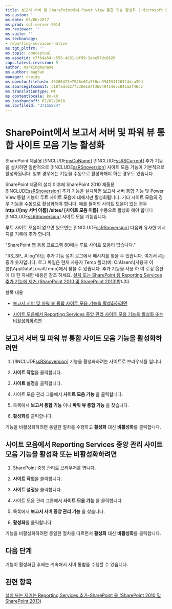 ```yaml
---
title: 보고서 서버 및 SharePoint에서 Power View 통합 기능 활성화 | Microsoft Docs
ms.custom: ''
ms.date: 03/06/2017
ms.prod: sql-server-2014
ms.reviewer: ''
ms.suite: ''
ms.technology:
- reporting-services-native
ms.tgt_pltfrm: ''
ms.topic: conceptual
ms.assetid: c7f64a54-c555-4d31-bf99-3abe57dc8626
caps.latest.revision: 5
author: markingmyname
ms.author: maghan
manager: craigg
ms.openlocfilehash: 45266427e7946e62a758ce994531126324dca39d
ms.sourcegitcommit: c18fadce27f330e1d4f36549414e5c84ba2f46c2
ms.translationtype: MT
ms.contentlocale: ko-KR
ms.lasthandoff: 07/02/2018
ms.locfileid: "37155854"
---
```

# <a name="activate-the-report-server-and-power-view-integration-features-in-sharepoint"></a>SharePoint에서 보고서 서버 및 파워 뷰 통합 사이트 모음 기능 활성화
  SharePoint 제품용 [!INCLUDE[msCoName](../includes/msconame-md.md)] [!INCLUDE[ssRSCurrent](../includes/ssrscurrent-md.md)] 추가 기능을 설치하면 일반적으로 [!INCLUDE[ssRSnoversion](../includes/ssrsnoversion-md.md)] 사이트 모음 기능이 기본적으로 활성화됩니다. 일부 경우에는 기능을 수동으로 활성화해야 하는 경우도 있습니다.  
  
 SharePoint 제품의 설치 이후에 SharePoint 2010 제품용 [!INCLUDE[ssRSnoversion](../includes/ssrsnoversion-md.md)] 추가 기능을 설치하면 보고서 서버 통합 기능 및 Power View 통합 기능이 루트 사이트 모음에 대해서만 활성화됩니다. 기타 사이트 모음의 경우 기능을 수동으로 활성화해야 합니다. 예를 들어의 사이트 모음이 있는 경우 **http://[my 서버 이름] /sites/ [사이트 모음 이름]** 수동으로 활성화 해야 합니다 [!INCLUDE[ssRSnoversion](../includes/ssrsnoversion-md.md)] 사이트 모음 기능입니다.  
  
 루트 사이트 모음이 없으면 있으면는 [!INCLUDE[ssRSnoversion](../includes/ssrsnoversion-md.md)] 다음과 유사한 메시지를 기록에 추가 합니다.  
  
 "SharePoint 웹 응용 프로그램 80에는 루트 사이트 모음이 없습니다."  
  
 "RS_SP_ #.log"라는 추가 기능 설치 로그에서 메시지를 찾을 수 있습니다. 여기서 #는 증가 숫자입니다. 로그 파일은 현재 사용자 Temp 폴더(예: C:\Users\\[사용자 이름]\AppData\Local\Temp)에서 찾을 수 있습니다. 추가 기능을 사용 하 여 로깅 옵션에 대 한 자세한 내용은 참조 하세요. [설치 또는 SharePoint 용 Reporting Services 추가 기능에 제거 &#40;SharePoint 2010 및 SharePoint 2013&#41;](install-windows/install-or-uninstall-the-reporting-services-add-in-for-sharepoint.md)합니다.  
  
 항목 내용  
  
-   [보고서 서버 및 파워 뷰 통합 사이트 모음 기능을 활성화하려면](#bkmk_features)  
  
-   [사이트 모음에서 Reporting Services 중앙 관리 사이트 모음 기능을 활성화 또는 비활성화하려면](#bkmk_centraladmin)  
  
##  <a name="bkmk_features"></a> 보고서 서버 및 파워 뷰 통합 사이트 모음 기능을 활성화하려면  
  
1.  [!INCLUDE[ssRSnoversion](../includes/ssrsnoversion-md.md)] 기능을 활성화하려는 사이트로 브라우저를 엽니다.  
  
2.  **사이트 작업**을 클릭합니다.  
  
3.  **사이트 설정**을 클릭합니다.  
  
4.  사이트 모음 관리 그룹에서 **사이트 모음 기능** 을 클릭합니다.  
  
5.  목록에서 **보고서 통합 기능** 이나 **파워 뷰 통합 기능** 을 찾습니다.  
  
6.  **활성화**를 클릭합니다.  
  
 기능을 비활성화하려면 동일한 절차를 수행하고 **활성화** 대신 **비활성화**를 클릭합니다.  
  
##  <a name="bkmk_centraladmin"></a> 사이트 모음에서 Reporting Services 중앙 관리 사이트 모음 기능을 활성화 또는 비활성화하려면  
  
1.  SharePoint 중앙 관리로 브라우저를 엽니다.  
  
2.  **사이트 작업**을 클릭합니다.  
  
3.  **사이트 설정**을 클릭합니다.  
  
4.  사이트 모음 관리 그룹에서 **사이트 모음 기능** 을 클릭합니다.  
  
5.  목록에서 **보고서 서버 중앙 관리 기능** 을 찾습니다.  
  
6.  **활성화**를 클릭합니다.  
  
 기능을 비활성화하려면 동일한 절차를 따르면서 **활성화** 대신 **비활성화**를 클릭합니다.  
  
## <a name="next-steps"></a>다음 단계  
 기능이 활성화된 후에는 계속해서 서버 통합을 수행할 수 있습니다.  
  
## <a name="see-also"></a>관련 항목  
 [설치 또는 제거는 Reporting Services 추가-SharePoint 용 &#40;SharePoint 2010 및 SharePoint 2013&#41;](install-windows/install-or-uninstall-the-reporting-services-add-in-for-sharepoint.md)  
  
  
